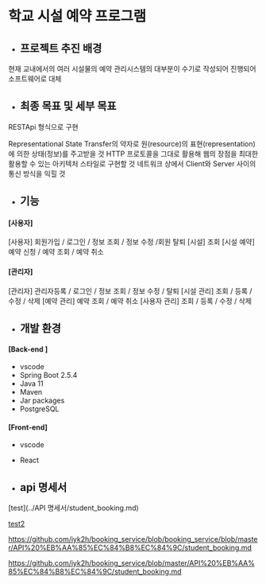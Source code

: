 # 학교 시설 예약 프로그램

- ## 프로젝트 추진 배경

현재 교내에서의 여러 시설물의 예약 관리시스템의 대부분이 수기로 작성되어 진행되어 소프트웨어로 대체



- ## 최종 목표 및 세부 목표

RESTApi 형식으로 구현

Representational State Transfer의 약자로 원(resource)의 표현(representation)에 의한 상태(정보)를 주고받을 것
HTTP 프로토콜을 그대로 활용해 웹의 장점을 최대한 활용할 수 있는 아키텍처 스타일로 구현할 것
네트워크 상에서 Client와 Server 사이의 통신 방식을 익힐 것



- ## 기능

#### [사용자]

[사용자] 회원가입 / 로그인 / 정보 조회 / 정보 수정 /회원 탈퇴 
[시설] 조회
[시설 예약] 예약 신청 / 예약 조회  / 예약 취소 

#### [관리자]

[관리자] 관리자등록 / 로그인 / 정보 조회 / 정보 수정 / 탈퇴
[시설 관리] 조회 / 등록 / 수정 / 삭제
[예약 관리] 예약 조회  / 예약 취소
[사용자 관리] 조회 / 등록 / 수정 / 삭제





- ## 개발 환경

#### [Back-end ]

- vscode
- Spring Boot 2.5.4
- Java 11
- Maven
- Jar packages
- PostgreSQL

#### [Front-end] 

- vscode
- React



- ## api 명세서

[test](../API 명세서/student_booking.md) 

[test2](../master/API%20명세서/student_booking.md)



https://github.com/iyk2h/booking_service/blob/booking_service/blob/master/API%20%EB%AA%85%EC%84%B8%EC%84%9C/student_booking.md

https://github.com/iyk2h/booking_service/blob/master/API%20%EB%AA%85%EC%84%B8%EC%84%9C/student_booking.md









